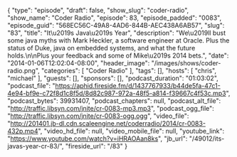 {
  "type": "episode",
  "draft": false,
  "show_slug": "coder-radio",
  "show_name": "Coder Radio",
  "episode": 83,
  "episode_padded": "0083",
  "episode_guid": "568EC56C-49A8-4AD6-844B-AEC438A6AB57",
  "slug": "83",
  "title": "It\u2019s Java\u2019s Year",
  "description": "We\u2019ll bust some java myths with Mark Heckler, a software engineer at Oracle. Plus the status of Duke, java on embedded systems, and what the future holds.\n\nPlus your feedback and some of Mike\u2019s 2014 bets.",
  "date": "2014-01-06T12:02:04-08:00",
  "header_image": "/images/shows/coder-radio.png",
  "categories": [
    "Coder Radio"
  ],
  "tags": [],
  "hosts": [
    "chris",
    "michael"
  ],
  "guests": [],
  "sponsors": [],
  "podcast_duration": "01:03:02",
  "podcast_file": "https://aphid.fireside.fm/d/1437767933/b44de5fa-47c1-4e94-bf9e-c72f8d1c8f5d/8d82c987-972a-48f5-a814-f39667c4f53c.mp3",
  "podcast_bytes": 39931407,
  "podcast_chapters": null,
  "podcast_alt_file": "http://traffic.libsyn.com/jnite/cr-0083-mp3.mp3",
  "podcast_ogg_file": "http://traffic.libsyn.com/jnite/cr-0083-ogg.ogg",
  "video_file": "http://201401.jb-dl.cdn.scaleengine.net/coderradio/2014/cr-0083-432p.mp4",
  "video_hd_file": null,
  "video_mobile_file": null,
  "youtube_link": "https://www.youtube.com/watch?v=iHRAOAan8ks",
  "jb_url": "/49012/its-javas-year-cr-83/",
  "fireside_url": "/83"
}

